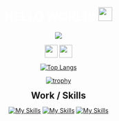 <h1 align="center" style="color: white;">HELLO WORLD! <img src="https://github.com/blackcater/blackcater/raw/main/images/Hi.gif" height="32"/></h1>
<p align="center">
   <a href="https://git.io/typing-svg">
    <img src="https://readme-typing-svg.demolab.com?font=Fira+Code&weight=500&size=24&pause=1000&color=0CCDEB&center=true&width=700&lines=I'm+Yuriy+Orekhov.;I'm+a+Backend+Node.js+and+React+Software+Engineer;Every+day+I'm+expanding+my+knowledge+horizons." /></a>
</p>

<div align="center">

<a href="https://www.linkedin.com/in/yuriy-orekhov/" target="blank"><img align="center" src="https://img.shields.io/badge/Linkedin-0a63bc?style=flat&logo=Linkedin&logoColor=fff" height="30"  /></a>
<a href="https://t.me/yuriy_oreh" target="blank"><img align="center" src="https://img.shields.io/badge/-Telegram-004f76?style=flat-square&logo=Telegram&logoColor=fff"  height="30"  /></a>

<!-- [![Top Langs](https://github-readme-stats.vercel.app/api/top-langs/?username=yuriy-o&langs_count=8&theme=dracula&color=B994E6&bg_color=2B2D3D&layout=compact)](https://github.com/yuriy-o/github-readme-stats) -->

[![Top Langs](https://github-readme-stats.vercel.app/api/top-langs/?username=yuriy-o&langs_count=6&layout=compact&theme=gotham)](https://github.com/yuriy-o/github-readme-stats)

[![trophy](https://github-profile-trophy.vercel.app/?username=yuriy-o&theme=onedark)](https://github.com/yuriy-o/github-profile-trophy)

</div>

<div align="center">
<h2 align="center" style="margin: 5px 10px;">Work / Skills</h2>

[![My Skills](https://skillicons.dev/icons?i=nodejs,nestjs,mysql,ts,postman,mongodb,express,firebase&theme=dark)](https://skillicons.dev)
[![My Skills](https://skillicons.dev/icons?i=react,nextjs,redux,javascript,html,css,sass&theme=dark)](https://skillicons.dev)
[![My Skills](https://skillicons.dev/icons?i=vscode,git,github,gitlab,figma,docker,bootstrap,aws&theme=dark)](https://skillicons.dev)

</div>
